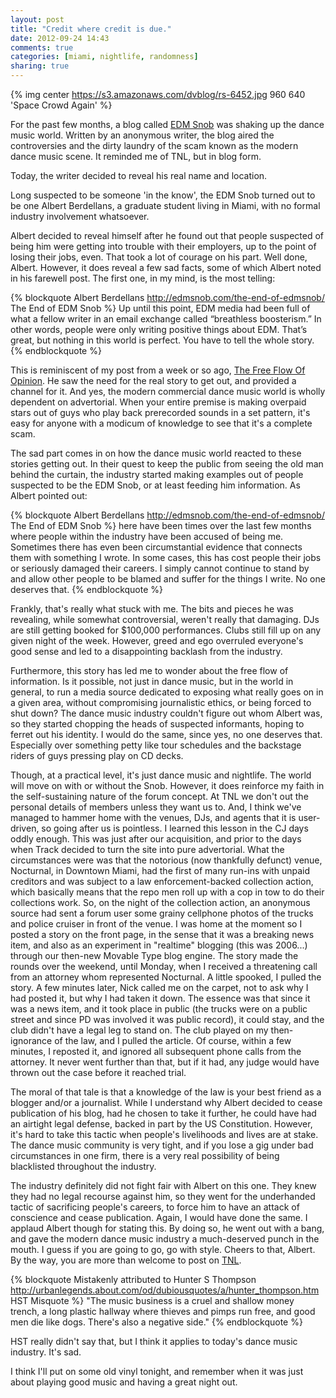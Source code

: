 ```yaml
---
layout: post
title: "Credit where credit is due."
date: 2012-09-24 14:43
comments: true
categories: [miami, nightlife, randomness] 
sharing: true
---
```


{% img center https://s3.amazonaws.com/dvblog/rs-6452.jpg 960 640 'Space Crowd Again' %}


For the past few months, a blog called <a href="http://edmsnob.com/">EDM Snob</a> was shaking up the dance music world. Written by an anonymous writer, the blog aired the controversies and the dirty laundry of the scam known as the modern dance music scene. It reminded me of TNL, but in blog form.

Today, the writer decided to reveal his real name and location.

<!-- more -->

Long suspected to be someone 'in the know', the EDM Snob turned out to be one Albert Berdellans, a graduate student living in Miami, with no formal industry involvement whatsoever. 

Albert decided to reveal himself after he found out that people suspected of being him were getting into trouble with their employers, up to the point of losing their jobs, even. That took a lot of courage on his part. Well done, Albert. However, it does reveal a few sad facts, some of which Albert noted in his farewell post. The first one, in my mind, is the most telling:

{% blockquote Albert Berdellans http://edmsnob.com/the-end-of-edmsnob/ The End of EDM Snob %}
Up until this point, EDM media had been full of what a fellow writer in an email exchange called “breathless boosterism.” In other words, people were only writing positive things about EDM. That’s great, but nothing in this world is perfect. You have to tell the whole story.
{% endblockquote %}

This is reminiscent of my post from a week or so ago, <a href="http://www.dan-vidal.com/blog/2012/09/10/the-free-flow-of-opinion/">The Free Flow Of Opinion</a>. He saw the need for the real story to get out, and provided a channel for it. And yes, the modern commercial dance music world is wholly dependent on advertorial. When your entire premise is making overpaid stars out of guys who play back prerecorded sounds in a set pattern, it's easy for anyone with a modicum of knowledge to see that it's a complete scam.

The sad part comes in on how the dance music world reacted to these stories getting out. In their quest to keep the public from seeing the old man behind the curtain, the industry started making examples out of people suspected to be the EDM Snob, or at least feeding him information. As Albert pointed out:

{% blockquote Albert Berdellans http://edmsnob.com/the-end-of-edmsnob/ The End of EDM Snob %}
here have been times over the last few months where people within the industry have been accused of being me. Sometimes there has even been circumstantial evidence that connects them with something I wrote. In some cases, this has cost people their jobs or seriously damaged their careers. I simply cannot continue to stand by and allow other people to be blamed and suffer for the things I write. No one deserves that.
{% endblockquote %}

Frankly, that's really what stuck with me. The bits and pieces he was revealing, while somewhat controversial, weren't really that damaging. DJs are still getting booked for $100,000 performances. Clubs still fill up on any given night of the week. However, greed and ego overruled everyone's good sense and led to a disappointing backlash from the industry. 

Furthermore, this story has led me to wonder about the free flow of information. Is it possible, not just in dance music, but in the world in general, to run a media source dedicated to exposing what really goes on in a given area, without compromising journalistic ethics, or being forced to shut down? The dance music industry couldn't figure out whom Albert was, so they started chopping the heads of suspected informants, hoping to ferret out his identity. I would do the same, since yes, no one deserves that. Especially over something petty like tour schedules and the backstage riders of guys pressing play on CD decks.

Though, at a practical level, it's just dance music and nightlife. The world will move on with or without the Snob. However, it does reinforce my faith in the self-sustaining nature of the forum concept. At TNL we don't out the personal details of members unless they want us to. And, I think we've managed to hammer home with the venues, DJs, and agents that it is user-driven, so going after us is pointless. I learned this lesson in the CJ days oddly enough. This was just after our acquisition, and prior to the days when Track decided to turn the site into pure advertorial. What the circumstances were was that the notorious (now thankfully defunct) venue, Nocturnal, in Downtown Miami, had the first of many run-ins with unpaid creditors and was subject to a law enforcement-backed collection action, which basically means that the repo men roll up with a cop in tow to do their collections work. So, on the night of the collection action, an anonymous source had sent a forum user some grainy cellphone photos of the trucks and police cruiser in front of the venue. I was home at the moment so I posted a story on the front page, in the sense that it was a breaking news item, and also as an experiment in "realtime" blogging (this was 2006...) through our then-new Movable Type blog engine. The story made the rounds over the weekend, until Monday, when I received a threatening call from an attorney whom represented Nocturnal. A little spooked, I pulled the story. A few minutes later, Nick called me on the carpet, not to ask why I had posted it, but why I had taken it down. The essence was that since it was a news item, and it took place in public (the trucks were on a public street and since PD was involved it was public record), it could stay, and the club didn't have a legal leg to stand on. The club played on my then-ignorance of the law, and I pulled the article. Of course, within a few minutes, I reposted it, and ignored all subsequent phone calls from the attorney. It never went further than that, but if it had, any judge would have thrown out the case before it reached trial. 

The moral of that tale is that a knowledge of the law is your best friend as a blogger and/or a journalist. While I understand why Albert decided to cease publication of his blog, had he chosen to take it further, he could have had an airtight legal defense, backed in part by the US Constitution. However, it's hard to take this tactic when people's livelihoods and lives are at stake. The dance music community is very tight, and if you lose a gig under bad circumstances in one firm, there is a very real possibility of being blacklisted throughout the industry. 

The industry definitely did not fight fair with Albert on this one. They knew they had no legal recourse against him, so they went for the underhanded tactic of sacrificing people's careers, to force him to have an attack of conscience and cease publication. Again, I would have done the same. I applaud Albert though for stating this. By doing so, he went out with a bang, and gave the modern dance music industry a much-deserved punch in the mouth. I guess if you are going to go, go with style. Cheers to that, Albert. By the way, you are more than welcome to post on <a href="http://talknightlife.com/">TNL</a>.

{% blockquote Mistakenly attributed to Hunter S Thompson http://urbanlegends.about.com/od/dubiousquotes/a/hunter_thompson.htm HST Misquote %}
"The music business is a cruel and shallow money trench, a long plastic hallway where thieves and pimps run free, and good men die like dogs. There's also a negative side."
{% endblockquote %}

HST really didn't say that, but I think it applies to today's dance music industry. It's sad. 

I think I'll put on some old vinyl tonight, and remember when it was just about playing good music and having a great night out. 

